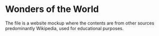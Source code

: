 # Wonders of the World

The file is a website mockup where the contents are from other sources predominantly Wikipedia, used for educational purposes.
